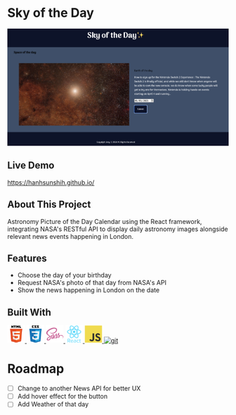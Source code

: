 # Sky of the Day

<img src="https://github.com/HanHsunShih/HanHsunShih.github.io/blob/main/images/Screenshot%202025-01-20%20at%2017.53.03.png?raw=true" width=1000 />

## Live Demo
https://hanhsunshih.github.io/


## About This Project
Astronomy Picture of the Day Calendar using the React framework, integrating NASA's RESTful API to display daily astronomy images alongside relevant news events happening in London.

## Features
- Choose the day of your birthday
- Request NASA's photo of that day from NASA's API
- Show the news happening in London on the date

## Built With
<p align="left">
  <a href="https://www.w3.org/html/" target="_blank" rel="noreferrer"> <img src="https://raw.githubusercontent.com/devicons/devicon/master/icons/html5/html5-original-wordmark.svg" alt="html5" width="40" height="40"/> </a> 
  <a href="https://www.w3schools.com/css/" target="_blank" rel="noreferrer"> <img src="https://raw.githubusercontent.com/devicons/devicon/master/icons/css3/css3-original-wordmark.svg" alt="css3" width="40" height="40"/> </a> 
  <a href="https://sass-lang.com" target="_blank" rel="noreferrer"> <img src="https://raw.githubusercontent.com/devicons/devicon/master/icons/sass/sass-original.svg" alt="sass" width="40" height="40"/> </a>
  <a href="https://reactjs.org/" target="_blank" rel="noreferrer"> <img src="https://raw.githubusercontent.com/devicons/devicon/master/icons/react/react-original-wordmark.svg" alt="react" width="40" height="40"/> </a> 
  <a href="https://developer.mozilla.org/en-US/docs/Web/JavaScript" target="_blank" rel="noreferrer"> <img src="https://raw.githubusercontent.com/devicons/devicon/master/icons/javascript/javascript-original.svg" alt="javascript" width="40" height="40"/> </a> 
  <a href="https://git-scm.com/" target="_blank" rel="noreferrer"> <img src="https://www.vectorlogo.zone/logos/git-scm/git-scm-icon.svg" alt="git" width="40" height="40"/> </a> 
</p>

# Roadmap
- [ ] Change to another News API for better UX
- [ ] Add hover effect for the button
- [ ] Add Weather of that day
